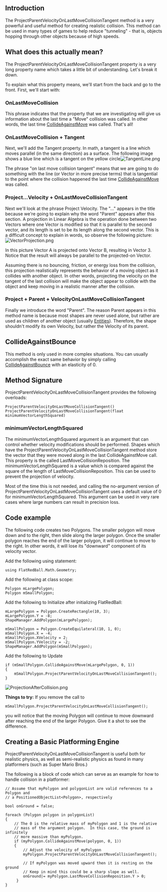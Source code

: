 ## Introduction

The ProjectParentVelocityOnLastMoveCollisionTangent method is a very powerful and useful method for creating realistic collision. This method can be used in many types of games to help reduce "tunneling" - that is, objects hopping through other objects because of high speeds.

## What does this actually mean?

The ProjectParentVelocityOnLastMoveCollisionTangent property is a very long property name which takes a little bit of understanding. Let's break it down.

To explain what this property means, we'll start from the back and go to the front. First, we'll start with:

### OnLastMoveCollision

This phrase indicates that the property that we are investigating will give us information about the last time a "Move" collision was called. In other words, the last time [CollideAgainstMove](/frb/docs/index.php?title=FlatRedBall.Math.Geometry.Polygon.CollideAgainstMove.md "FlatRedBall.Math.Geometry.Polygon.CollideAgainstMove") was called. That's all!

### OnLastMoveCollision + Tangent

Next, we'll add the Tangent property. In math, a tangent is a line which moves parallel (in the same direction) as a surface. The following image shows a blue line which is a tangent on the yellow circle![TangentLine.png](/media/migrated_media-TangentLine.png)

The phrase "on last move collision tangent" means that we are going to do something with the line (or Vector in more precise terms) that is tangential to the point where the collision happened the last time [CollideAgainstMove](/frb/docs/index.php?title=FlatRedBall.Math.Geometry.Polygon.CollideAgainstMove.md "FlatRedBall.Math.Geometry.Polygon.CollideAgainstMove") was called.

### Project...Velocity + OnLastMoveCollisionTangent

Next we'll look at the phrase Project Velocity. The "..." appears in the title because we're going to explain why the word "Parent" appears after this section. A projection in Linear Algebra is the operation done between two Vectors where one Vector is modified so that it is parallel to the second vector, and its length is set to be its length along the second vector. This is a difficult concept to explain in words, so observe the following picture:![VectorProjection.png](/media/migrated_media-VectorProjection.png)

In this picture Vector A is projected onto Vector B, resulting in Vector 3. Notice that the result will always be parallel to the projected-on Vector.

Assuming there is no bouncing, friction, or energy loss from the collision, this projection realistically represents the behavior of a moving object as it collides with another object. In other words, projecting the velocity on the tangent of the last collision will make the object appear to collide with the object and keep moving in a realistic manner after the collision.

### Project + **Parent** + VelocityOnLastMoveCollisionTangent

Finally we introduce the word "Parent". The reason Parent appears in this method name is because most shapes are never used alone, but rather are used as children of another object (usually [Entities](/frb/docs/index.php?title=Entity.md "Entity")). Therefore, the shape shouldn't modify its own Velocity, but rather the Velocity of its parent.

## CollideAgainstBounce

This method is only used in more complex situations. You can usually accomplish the exact same behavior by simply calling [CollideAgainstBounce](/frb/docs/index.php?title=FlatRedBall.Math.Geometry.Polygon.CollideAgainstBounce.md "FlatRedBall.Math.Geometry.Polygon.CollideAgainstBounce") with an elasticity of 0.

## Method Signature

ProjectParentVelocityOnLastMoveCollisionTangent provides the following overloads:

    ProjectParentVelocityOnLastMoveCollisionTangent()
    ProjectParentVelocityOnLastMoveCollisionTangent(float minimumVectorLengthSquared)

### minimumVectorLengthSquared

The minimumVectorLengthSquared argument is an argument that can control whether velocity modifications should be performed. Shapes which have the ProjectParentVelocityOnLastMoveCollisionTangent method store the vector that they were moved along in the last CollideAgainstMove call. This property is the called LastMoveCollisionReposition. The minimumVectorLengthSquared is a value which is compared against the square of the length of LastMoveCollisionReposition. This can be used to prevent the projection of velocity.

Most of the time this is not needed, and calling the no-argument version of ProjectParentVelocityOnLastMoveCollisionTangent uses a default value of 0 for minimumVectorLengthSquared. This argument can be used in very rare cases where large numbers can result in precision loss.

## Code example

The following code creates two Polygons. The smaller polygon will move down and to the right, then slide along the larger polygon. Once the smaller polygon reaches the end of the larger polygon, it will continue to move to the right. In other words, it will lose its "downward" component of its velocity vector.

Add the following using statement:

    using FlatRedBall.Math.Geometry;

Add the following at class scope:

    Polygon mLargePolygon;
    Polygon mSmallPolygon;

Add the following to Initialize after initializing FlatRedBall:

    mLargePolygon = Polygon.CreateRectangle(10, 3);
    mLargePolygon.Y = -8;
    ShapeManager.AddPolygon(mLargePolygon);

    mSmallPolygon = Polygon.CreateEquilateral(10, 1, 0);
    mSmallPolygon.X = -4;
    mSmallPolygon.XVelocity = 2;
    mSmallPolygon.YVelocity = -2;
    ShapeManager.AddPolygon(mSmallPolygon);

Add the following to Update

    if (mSmallPolygon.CollideAgainstMove(mLargePolygon, 0, 1))
    {
        mSmallPolygon.ProjectParentVelocityOnLastMoveCollisionTangent();
    }

![ProjectionAfterCollision.png](/media/migrated_media-ProjectionAfterCollision.png)

**Things to try:** If you remove the call to

    mSmallPolygon.ProjectParentVelocityOnLastMoveCollisionTangent();

you will notice that the moving Polygon will continue to move downward after reaching the end of the larger Polygon. Give it a shot to see the difference.

## Creating a Basic Platforming Engine

ProjectParentVelocityOnLastMoveCollisionTangent is useful both for realistic physics, as well as semi-realistic physics as found in many platformers (such as Super Mario Bros.)

The following is a block of code which can serve as an example for how to handle collision in a platformer:

    // Assume that myPolygon and polygonList are valid references to a Polygon and 
    // a PositionedObjectList<Polygon>, respectively

    bool onGround = false;

    foreach (Polygon polygon in polygonList)
    {
        // The 0 is the relative mass of myPolygon and 1 is the relative 
        // mass of the argument polygon.  In this case, the ground is infinitely
        // more massive than myPolygon.
        if (myPolygon.CollideAgainstMove(polygon, 0, 1))
        {
            // Adjust the velocity of myPolygon
            myPolygon.ProjectParentVelocityOnLastMoveCollisionTangent();

            // If myPolygon was moved upward then it is resting on the ground
            // Keep in mind this could be a sharp slope as well.
            onGround|= myPolygon.LastMoveCollisionReposition.Y > 0;
         }
    }
